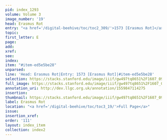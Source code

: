 ```yaml
---
pid: index_1293
volume: Volume 3
image_number: '19'
head: Erasmus Rot
entry: "<a href='/digital-beehive/toc/toc2_309/'>1573 [Erasmus Rot]</a>"
topic: 
first_letter: E
page: 
add: 
xref: 
see: 
index: 
item: "#item-ed5e5be28"
unparsed: 
line: 'Head: Erasmus Rot|Entry: 1573 [Erasmus Rot]|#item-ed5e5be28'
selection: https://stacks.stanford.edu/image/iiif/gw497tq8651%2F1607_0962/129,1915,599,150/full/0/default.jpg
full_image: https://stacks.stanford.edu/image/iiif/gw497tq8651%2F1607_0962/full/full/0/default.jpg
annotation_uri: http://dev.llgc.org.uk/annotation/1559847114275
insertion: 
thumbnail: https://stacks.stanford.edu/image/iiif/gw497tq8651%2F1607_0962/129,1915,599,150/150,/0/default.jpg
label: Erasmus Rot
location: "<a href='/digital-beehive/toc/toc3_19/'>Full Page</a>"
issue: 
insertion_xref: 
order: '111'
layout: index_item
collection: index2
---
```

